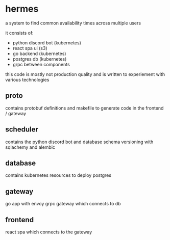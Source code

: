 # hermes

a system to find common availability times across multiple users

it consists of:

- python discord bot (kubernetes)
- react spa ui (s3)
- go backend (kubernetes)
- postgres db (kubernetes)
- grpc between components

this code is mostly not production quality and is written to experiement with various technologies

## proto

contains protobuf definitions and makefile to generate code in the frontend / gateway

## scheduler

contains the python discord bot and database schema versioning with sqlachemy and alembic

## database

contains kubernetes resources to deploy postgres

## gateway

go app with envoy grpc gateway which connects to db

## frontend

react spa which connects to the gateway